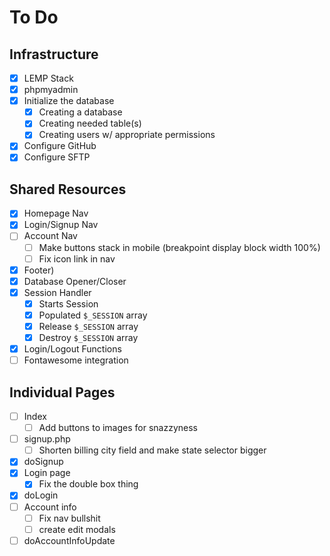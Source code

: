 # To Do

## Infrastructure
- [x] LEMP Stack
- [x] phpmyadmin
- [x] Initialize the database
	- [x] Creating a database
	- [x] Creating needed table(s)
	- [x] Creating users w/ appropriate permissions
- [x] Configure GitHub
- [x] Configure SFTP

## Shared Resources
- [x] Homepage Nav
- [x] Login/Signup Nav
- [ ] Account Nav
	- [ ] Make buttons stack in mobile (breakpoint display block width 100%)
	- [ ] Fix icon link in nav
- [x] Footer)
- [x] Database Opener/Closer
- [x] Session Handler
	- [x] Starts Session
	- [x] Populated `$_SESSION` array
	- [x] Release `$_SESSION` array
	- [x] Destroy `$_SESSION` array
- [x] Login/Logout Functions
- [ ] Fontawesome integration

## Individual Pages
- [ ] Index
	- [ ] Add buttons to images for snazzyness
- [ ] signup.php
	- [ ] Shorten billing city field and make state selector bigger
- [x] doSignup
- [x] Login page
    - [x] Fix the double box thing
- [x] doLogin
- [ ] Account info
	- [ ] Fix nav bullshit
	- [ ] create edit modals
- [ ] doAccountInfoUpdate
